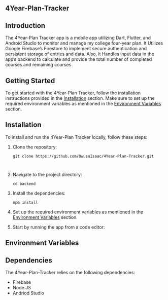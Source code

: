 ## 4Year-Plan-Tracker
## Introduction

The 4Year-Plan Tracker app is a mobile app utilizing Dart, Flutter, and Android Studio to monitor and manage my college four-year plan. It Utilizes Google Firebase’s Firestore to implement secure authentication and persistent storage of entries and data. Also, it Handles input data in the app’s backend to calculate and provide the total number of completed courses and remaining courses

## Getting Started

To get started with the 4Year-Plan Tracker, follow the installation instructions provided in the [Installation](#installation) section. Make sure to set up the required environment variables as mentioned in the [Environment Variables](#environment-variables) section.

## Installation

To install and run the 4Year-Plan Tracker locally, follow these steps:

1. Clone the repository:

   ```shell
   git clone https://github.com/OwusuIsaac/4Year-Plan-Tracker.git



2. Navigate to the project directory:

   ```shell
   cd backend
   ```

3. Install the dependencies:

   ```shell
   npm install
   ```

4. Set up the required environment variables as mentioned in the [Environment Variables](#environment-variables) section.

5. Start by running the app from a code editor:


## Environment Variables


## Dependencies

The 4Year-Plan-Tracker relies on the following dependencies:

- Firebase
- Node.JS
- Andriod Studio





